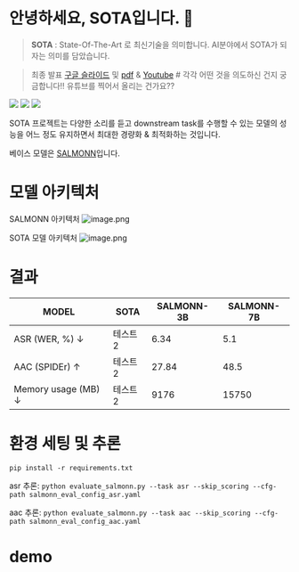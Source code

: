 # 안녕하세요, SOTA입니다. 👋
> **SOTA** : State-Of-The-Art 로 최신기술을 의미합니다. AI분야에서 SOTA가 되자는 의미를 담았습니다.

> 최종 발표 [구글 슬라이드]() 및 [pdf]() & [Youtube]() # 각각 어떤 것을 의도하신 건지 궁금합니다!! 유튜브를 찍어서 올리는 건가요??
> 
<img src="https://img.shields.io/badge/Python-3776AB?style=for-the-badge&logo=Python&logoColor=white"> <img src="https://img.shields.io/badge/Jupyter-F37626?style=for-the-badge&logo=Jupyter&logoColor=white"> <img src="https://img.shields.io/badge/PyTorch-EE4C2C?style=for-the-badge&logo=PyTorch&logoColor=white">

SOTA 프로젝트는 다양한 소리를 듣고 downstream task를 수행할 수 있는 모델의 성능을 어느 정도 유지하면서 최대한 경량화 & 최적화하는 것입니다. 

베이스 모델은 [SALMONN](https://github.com/bytedance/SALMONN)입니다. 

# 모델 아키텍처
SALMONN 아키텍처
![image.png](attachment:84cb8c6b-4465-4f22-8031-d5646d8722d1:image.png)

SOTA 모델 아키텍처
![image.png](attachment:a49e33a5-e719-461e-ba8b-2fa6b014135e:image.png)

# 결과
|MODEL|SOTA|SALMONN-3B|SALMONN-7B|
|------|---|---|---|
|ASR (WER, %) ↓|테스트2|	6.34|5.1|
|AAC (SPIDEr) ↑|테스트2|27.84|48.5|
|Memory usage (MB) ↓|테스트2|9176|15750|



# 환경 세팅 및 추론
`pip install -r requirements.txt`

asr 추론: `python evaluate_salmonn.py --task asr --skip_scoring --cfg-path salmonn_eval_config_asr.yaml`

aac 추론: `python evaluate_salmonn.py --task aac --skip_scoring --cfg-path salmonn_eval_config_aac.yaml`

# demo

